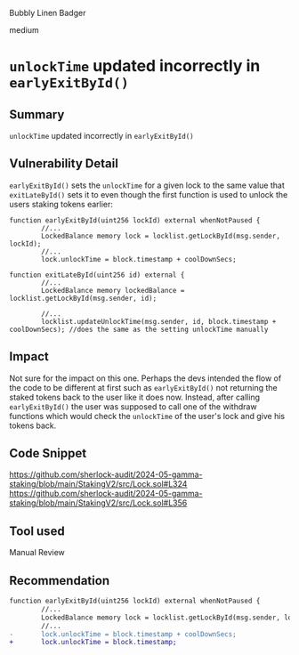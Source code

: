 Bubbly Linen Badger

medium

# `unlockTime` updated incorrectly in `earlyExitById()`

## Summary
`unlockTime` updated incorrectly in `earlyExitById()`

## Vulnerability Detail
`earlyExitById()` sets the `unlockTime` for a given lock to the same value that `exitLateById()` sets it to even though the first function is used to unlock the users staking tokens earlier:
```solidity
function earlyExitById(uint256 lockId) external whenNotPaused {
        //...
        LockedBalance memory lock = locklist.getLockById(msg.sender, lockId);
        //...
        lock.unlockTime = block.timestamp + coolDownSecs;
```
```solidity
function exitLateById(uint256 id) external {
        //...
        LockedBalance memory lockedBalance = locklist.getLockById(msg.sender, id);

        //...
        locklist.updateUnlockTime(msg.sender, id, block.timestamp + coolDownSecs); //does the same as the setting unlockTime manually
```
## Impact
Not sure for the impact on this one. Perhaps the devs intended the flow of the code to be different at first such as `earlyExitById()` not returning the staked tokens back to the user like it does now. Instead, after calling `earlyExitById()` the user was supposed to call one of the withdraw functions which would check the `unlockTime` of the user's lock and give his tokens back.

## Code Snippet
https://github.com/sherlock-audit/2024-05-gamma-staking/blob/main/StakingV2/src/Lock.sol#L324
https://github.com/sherlock-audit/2024-05-gamma-staking/blob/main/StakingV2/src/Lock.sol#L356

## Tool used

Manual Review

## Recommendation
```diff
function earlyExitById(uint256 lockId) external whenNotPaused {
        //...
        LockedBalance memory lock = locklist.getLockById(msg.sender, lockId);
        //...
-       lock.unlockTime = block.timestamp + coolDownSecs;
+       lock.unlockTime = block.timestamp;
```